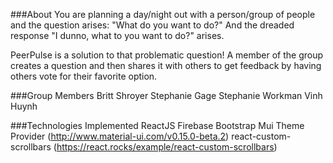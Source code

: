 ###About
You are planning a day/night out with a person/group of people and the question arises: "What do you want to do?" And the dreaded response "I dunno, what to you want to do?" arises.

PeerPulse is a solution to that problematic question!
A member of the group creates a question and then shares it with others to get feedback by having others vote for their favorite option.

###Group Members
Britt Shroyer
Stephanie Gage
Stephanie Workman
Vinh Huynh

###Technologies Implemented
ReactJS
Firebase
Bootstrap
Mui Theme Provider (http://www.material-ui.com/v0.15.0-beta.2)
react-custom-scrollbars (https://react.rocks/example/react-custom-scrollbars)

